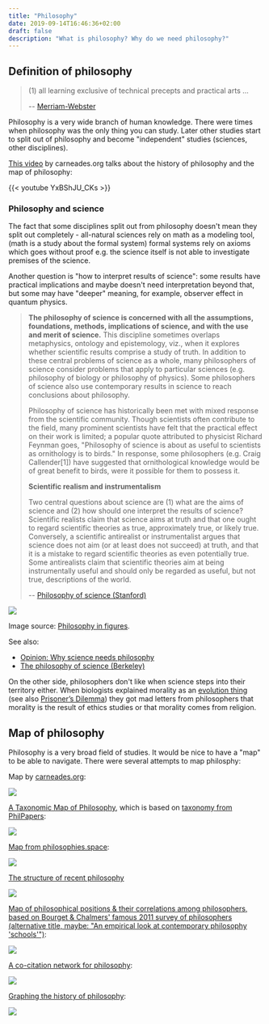 ```yaml
---
title: "Philosophy"
date: 2019-09-14T16:46:36+02:00
draft: false
description: "What is philosophy? Why do we need philosophy?"
---
```


## Definition of philosophy

> (1) all learning exclusive of technical precepts and practical arts
> ...
>
> -- [Merriam-Webster](https://www.merriam-webster.com/dictionary/philosophy)

Philosophy is a very wide branch of human knowledge. There were times when philosophy was the only thing you can study. Later other studies start to split out of philosophy and become "independent" studies (sciences, other disciplines).

[This video](https://www.youtube.com/watch?v=YxBShJU_CKs) by carneades.org talks about the history of philosophy and the map of philosophy:

{{< youtube YxBShJU_CKs >}}

### Philosophy and science

The fact that some disciplines split out from philosophy doesn't mean they split out completely - all-natural sciences rely on math as a modeling tool, (math is a study about the formal system) formal systems rely on axioms which goes without proof e.g. the science itself is not able to investigate premises of the science.

Another question is "how to interpret results of science": some results have practical implications and maybe doesn't need interpretation beyond that, but some may have "deeper" meaning, for example, observer effect in quantum physics.

> **The philosophy of science is concerned with all the assumptions, foundations, methods, implications of science, and with the use and merit of science.** This discipline sometimes overlaps metaphysics, ontology and epistemology, viz., when it explores whether scientific results comprise a study of truth. In addition to these central problems of science as a whole, many philosophers of science consider problems that apply to particular sciences (e.g. philosophy of biology or philosophy of physics). Some philosophers of science also use contemporary results in science to reach conclusions about philosophy.
>
> Philosophy of science has historically been met with mixed response from the scientific community. Though scientists often contribute to the field, many prominent scientists have felt that the practical effect on their work is limited; a popular quote attributed to physicist Richard Feynman goes, "Philosophy of science is about as useful to scientists as ornithology is to birds." In response, some philosophers (e.g. Craig Callender[1]) have suggested that ornithological knowledge would be of great benefit to birds, were it possible for them to possess it.
>
> **Scientific realism and instrumentalism**
>
> Two central questions about science are (1) what are the aims of science and (2) how should one interpret the results of science? Scientific realists claim that science aims at truth and that one ought to regard scientific theories as true, approximately true, or likely true. Conversely, a scientific antirealist or instrumentalist argues that science does not aim (or at least does not succeed) at truth, and that it is a mistake to regard scientific theories as even potentially true. Some antirealists claim that scientific theories aim at being instrumentally useful and should only be regarded as useful, but not true, descriptions of the world.
>
> -- [Philosophy of science (Stanford)](https://web.stanford.edu/class/symsys130/Philosophy%20of%20science.pdf)

![](philosophy-of-science.jpg)

Image source: [Philosophy in figures](https://philosophy-in-figures.tumblr.com/).

See also:

- [Opinion: Why science needs philosophy](https://www.pnas.org/content/116/10/3948)
- [The philosophy of science (Berkeley)](https://undsci.berkeley.edu/article/philosophy)

On the other side, philosophers don't like when science steps into their territory either. When biologists explained morality as an [evolution thing](https://www.youtube.com/watch?v=b_Lm49XVkGQ) (see also [Prisoner’s Dilemma](https://plato.stanford.edu/entries/prisoner-dilemma/)) they got mad letters from philosophers that morality is the result of ethics studies or that morality comes from religion.

## Map of philosophy

Philosophy is a very broad field of studies. It would be nice to have a "map" to be able to navigate. There were several attempts to map philosphy:

Map by [carneades.org](https://carneades.org/lp-courses/):

![](map-of-philosophy.png)

[A Taxonomic Map of Philosophy](http://dailynous.com/2016/06/28/a-taxonomic-map-of-philosophy/), which is based on [taxonomy from PhilPapers](https://philpapers.org/browse/all):

![](philosophy-map-large.jpg)

[Map from philosophies.space](http://map.philosophies.space/):

![](philosophies.space.png)

[The structure of recent philosophy](https://homepage.univie.ac.at/noichlm94/posts/structure-of-recent-philosophy-iii/)

![](full-struct.png)

[Map of philosophical positions & their correlations among philosophers, based on Bourget & Chalmers' famous 2011 survey of philosophers (alternative title, maybe: "An empirical look at contemporary philosophy 'schools'")](https://twitter.com/ATFyfe/status/1105173286609190912):

![](bourget-and-chalmers.jpg)

[A co-citation network for philosophy](https://kieranhealy.org/blog/archives/2013/06/18/a-co-citation-network-for-philosophy/):

![](philcites-static.png)

[Graphing the history of philosophy](http://www.coppelia.io/2012/06/graphing-the-history-of-philosophy/):

![](philprettyv4.png)
